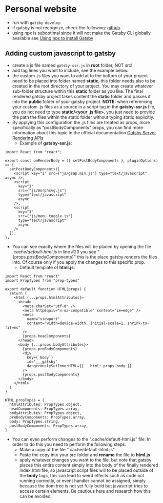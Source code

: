 # Personal website

- run with `gatsby develop`
- if gatsby is not recognize, check the following: [github](https://github.com/nodejs/node/issues/29287#issuecomment-524859390)
- using npx is suboptimal since it will not make the Gatsby CLI globally available see [Using npx to install Gatsby](https://www.gatsbyjs.com/docs/glossary/npm/#using-npx-to-install-gatsby)

## Adding custom javascript to gatsby
- create a js file named `gatsby-ssr.js` in **root** folder, NOT src!
- add tag lines you want to include, see the example below.
- the custom .js files you want to add at to the bottom of your project need to be placed into folder named **static**, this folder needs also to be created in the root directory of your project. You may create whatever sub-folder structure within this **static** folder as you like. The final rendered gatsby project takes content the **static** folder and passes it into the **public** folder of your gatsby project. **NOTE:** when referencing your custom .js files as a source in a script tag in the **gatsby-ssr.js** file, you do not need to type **static/<your .js file>**, you just need to provide the path the files within the static folder without typing static explicitly.
- By applying this configuration the .js files are treated as props, more specifically as "postBodyComponents" props, you can find more information about this topic in the official documentation [Gatsby Server Rendering APIs](https://www.gatsbyjs.com/docs/reference/config-files/gatsby-ssr/#onRenderBody)
    - Example of **gatsby-ssr.js**:

```
import React from "react";

export const onRenderBody = ({ setPostBodyComponents }, pluginOptions) => {
  setPostBodyComponents([
    <script key="1" src={"js/gsap.min.js"} type="text/javascript" async />,
    <script
      key="2"
      src={"js/morphsvg.js"}
      type="text/javascript"
      async
    />,
    <script
      key="3"
      src={"js/menu_toggle.js"}
      type="text/javascript"
      async
    />
  ]);
};

```
- You can see exactly where the files will be placed by opening the file *.cache/default-html.js* in line #23 you see "{props.postBodyComponents}" this is the place gatsby renders the files into. Of course only if you apply the changes to this specific prop.
  - Default template of **html.js**:
```
import React from "react"
import PropTypes from "prop-types"

export default function HTML(props) {
  return (
    <html {...props.htmlAttributes}>
      <head>
        <meta charSet="utf-8" />
        <meta httpEquiv="x-ua-compatible" content="ie=edge" />
        <meta
          name="viewport"
          content="width=device-width, initial-scale=1, shrink-to-fit=no"
        />
        {props.headComponents}
      </head>
      <body {...props.bodyAttributes}>
        {props.preBodyComponents}
        <div
          key={`body`}
          id="___gatsby"
          dangerouslySetInnerHTML={{ __html: props.body }}
        />
        {props.postBodyComponents}
      </body>
    </html>
  )
}

HTML.propTypes = {
  htmlAttributes: PropTypes.object,
  headComponents: PropTypes.array,
  bodyAttributes: PropTypes.object,
  preBodyComponents: PropTypes.array,
  body: PropTypes.string,
  postBodyComponents: PropTypes.array,
}
```
- You can even perform changes to the ".cache/default-html.js" file. In order to do this you need to perform the following steps:
  - Make a copy of the file ".cache/default-html.js"
  - Paste the copy into your *src* folder and **rename** the file to **html.js**
  - apply whatever changes you want to the file, but note that gatsby places this entire content simply into the body of the finally rendered index.html file, so javascript script files will to be placed outside of the **body** tags, this can lead to weird effects such as code not running correctly, or event handler cannot be assigned, simply because the dom tree is not yet fully build but javascript tries to access certain elements. Be cautious here and research how this can be avoided.
  

